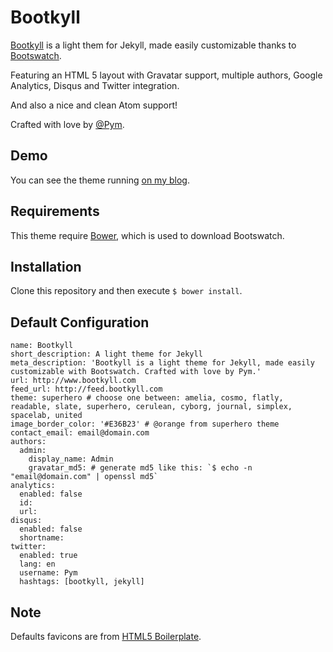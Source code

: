 # Bootkyll

[Bootkyll](https://github.com/Pym/bootkyll) is a light them for Jekyll, made easily customizable thanks to [Bootswatch](http://bootswatch.com/).

Featuring an HTML 5 layout with Gravatar support, multiple authors, Google Analytics, Disqus and Twitter integration.

And also a nice and clean Atom support!

Crafted with love by [@Pym](https://github.com/Pym).

## Demo

You can see the theme running [on my blog](http://pym.me/).

## Requirements

This theme require [Bower](http://bower.io/), which is used to download Bootswatch.

## Installation

Clone this repository and then execute `$ bower install`.

## Default Configuration

    name: Bootkyll
    short_description: A light theme for Jekyll
    meta_description: 'Bootkyll is a light theme for Jekyll, made easily customizable with Bootswatch. Crafted with love by Pym.'
    url: http://www.bootkyll.com
    feed_url: http://feed.bootkyll.com
    theme: superhero # choose one between: amelia, cosmo, flatly, readable, slate, superhero, cerulean, cyborg, journal, simplex, spacelab, united
    image_border_color: '#E36B23' # @orange from superhero theme
    contact_email: email@domain.com
    authors:
      admin:
        display_name: Admin
        gravatar_md5: # generate md5 like this: `$ echo -n "email@domain.com" | openssl md5`
    analytics:
      enabled: false
      id:
      url:
    disqus:
      enabled: false
      shortname:
    twitter:
      enabled: true
      lang: en
      username: Pym
      hashtags: [bootkyll, jekyll]

## Note

Defaults favicons are from [HTML5 Boilerplate](http://html5boilerplate.com/).
